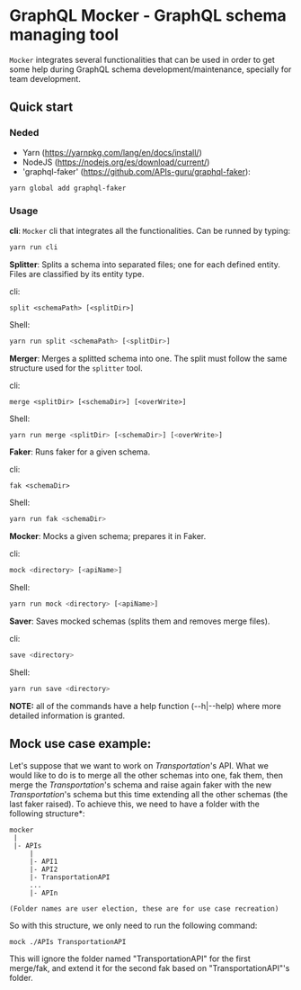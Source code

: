 # GraphQL Mocker - GraphQL schema managing tool

`Mocker` integrates several functionalities that can be used in order to get some help during GraphQL schema development/maintenance, specially for team development.


## Quick start
### Neded

- Yarn (https://yarnpkg.com/lang/en/docs/install/)
- NodeJS (https://nodejs.org/es/download/current/)
- 'graphql-faker' (https://github.com/APIs-guru/graphql-faker):
```sh
yarn global add graphql-faker
```

### Usage
**cli**:  `Mocker` cli that integrates all the functionalities. Can be runned by typing:
```sh
yarn run cli
```

**Splitter**: Splits a schema into separated files; one for each defined entity. Files are classified by its entity type.

cli:
```
split <schemaPath> [<splitDir>]
```
Shell:
```sh
yarn run split <schemaPath> [<splitDir>]
```

**Merger**: Merges a splitted schema into one. The split must follow the same structure used for the `splitter` tool.

cli:
```
merge <splitDir> [<schemaDir>] [<overWrite>]
```
Shell:
```sh
yarn run merge <splitDir> [<schemaDir>] [<overWrite>]
```

**Faker**: Runs faker for a given schema.

cli:
```
fak <schemaDir>
```
Shell:
```sh
yarn run fak <schemaDir>
```

**Mocker**: Mocks a given schema; prepares it in Faker.

cli:
```sh
mock <directory> [<apiName>]
```
Shell:
```sh
yarn run mock <directory> [<apiName>]
```

**Saver**: Saves mocked schemas (splits them and removes merge files).

cli:
```sh
save <directory>
```
Shell:
```sh
yarn run save <directory>
```



**NOTE:** all of the commands have a help function (--h|--help) where more detailed information is granted.

## Mock use case example:
Let's suppose that we want to work on *Transportation*'s API. What we would like to do is to merge all the other schemas into one, fak them, then merge the *Transportation*'s schema and raise again faker with the new *Transportation*'s schema but this time extending all the other schemas (the last faker raised). To achieve this, we need to have a folder with the following structure*:

```
mocker
 |
 |- APIs
     |
     |- API1
     |- API2
     |- TransportationAPI
     ...
     |- APIn

(Folder names are user election, these are for use case recreation)
```

So with this structure, we only need to run the following command:
```sh
mock ./APIs TransportationAPI
```

This will ignore the folder named "TransportationAPI" for the first merge/fak, and extend it for the second fak based on "TransportationAPI"'s folder.
